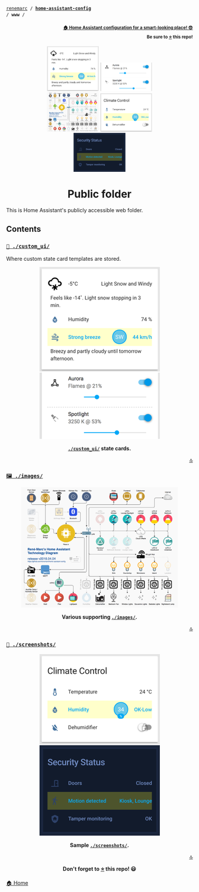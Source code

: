 <!-- Header -->
[link-profile]:https://github.com/renemarc
[link-repo]:https://github.com/renemarc/home-assistant-config

<a name="top"></a>
<code>[renemarc][link-profile] / **[home-assistant-config][link-repo]** / **www** /</code>

<p align="right"><sub><strong><a href="https://github.com/renemarc/home-assistant-config">🏠 Home Assistant configuration for a smart-looking place! 😎</a><br>Be sure to <a href="#" title="star">⭐️</a> this repo!</strong></sub></p>


<!-- Hero -->
<figure>
    <div align="center">
        <a href="#-custom_ui" title="Custom UI"><img src="screenshots/group-weather.png" alt="Custom UI elements" width="140"></a>
        <a href="#-custom_ui" title="Custom UI"><img src="screenshots/card-horizontal-line.png" alt="Horizontal line state card" width="140"></a>
        <a href="#-images" title="Images"><img src="images/technology-diagram.png" alt="Technology diagram" width="140"></a>
        <a href="#-screenshots" title="Screenshots"><img src="screenshots/group-climate.png" alt="Climate control group" width="140"></a>
        <a href="#-screenshots" title="Screenshots"><img src="screenshots/group-security-dark.png" alt="Security Status group (dark theme)" width="140"></a>
    </div>
</figure>


<h1 align="center">Public folder</h1>

This is Home Assistant's publicly accessible web folder.


## Contents

### [`🌈 ./custom_ui/`](custom_ui)

Where custom state card templates are stored.

<div align="center">
    <figure>
        <div>
            <img src="screenshots/group-weather.png" alt="Custom UI elements" title="Custom UI + Value-only state card" width="325">
            <img src="screenshots/card-horizontal-line.png" alt="Horizontal line state card" title="Custom UI + Horizontal line state card" width="325">
        </div>
        <figcaption>
            <p><strong><a href="custom_ui"><code>./custom_ui/</code></a> state cards.</strong></p>
        </figcaption>
    </figure>
</div>

<p align="right"><a href="#top" title="Back to top">🔝</a></p>


### [`🖼 ./images/`](images)

<div align="center">
    <figure>
        <div>
            <img src="images/technology-diagram.png" alt="Technology diagram" title="Technology diagram" width="650">
        </div>
        <figcaption>
            <p><strong>Various supporting <a href="images"><code>./images/</code></a>.</strong></p>
        </figcaption>
    </figure>
</div>

<p align="right"><a href="#top" title="Back to top">🔝</a></p>


### [`📸 ./screenshots/`](screenshots)

<div align="center">
    <figure>
        <div>
            <img src="screenshots/group-climate.png" alt="Climate control group" title="Climate control" width="325">
            <img src="screenshots/group-security-dark.png" alt="Security Status group (dark theme)" title="Security Status (dark theme)" width="325">
        </div>
        <figcaption>
            <p><strong>Sample <a href="screenshots"><code>./screenshots/</code></a>.</strong></p>
        </figcaption>
    </figure>
</div>


<!-- Footer -->
<p align="right"><a href="#top" title="Back to top">🔝</a></p>

<p align="center"><strong>Don't forget to <a href="#" title="star">⭐️</a> this repo! 😃</strong></p>

[🏠 Home][link-repo]
